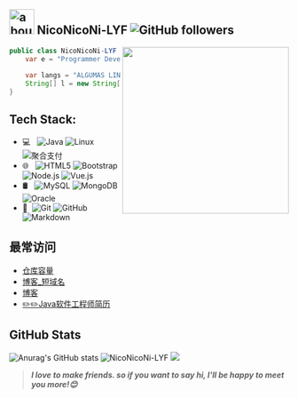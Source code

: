 ## <img width="45" alt="about" src="https://raw.github.com/elizarov/elizarov/master/about.png"> NicoNicoNi-LYF  <img alt="GitHub followers" src="https://img.shields.io/github/followers/NicoNicoNi-LYF?style=social" />

<img align="right" width="300" src="https://i.imgur.com/ugWb6BU.gif" />

```java
public class NicoNicoNi-LYF (){
    var e = "Programmer Developer";
 
    var langs = "ALGUMAS LINGUAGENS";
    String[] l = new String[5] {"JAVA", "C", "JavaScript", "Kotlin", "Python", "Linux"};
}
```

## **Tech Stack:**  

- 💻 &#160; ![Java](https://img.shields.io/badge/-Java-333333?style=flat&logo=Java&logoColor=007396)
![Linux](https://img.shields.io/badge/-Linux-333333?style=flat&logo=Linux&logoColor=FCC624)
![聚合支付](https://img.shields.io/badge/-聚合支付-333333?style=flat&logo=payoneer&logoColor=FF4800)
- 🌐 &#160; ![HTML5](https://img.shields.io/badge/-HTML5-333333?style=flat&logo=HTML5)
![Bootstrap](https://img.shields.io/badge/-Bootstrap-333333?style=flat&logo=bootstrap&logoColor=563D7C)
![Node.js](https://img.shields.io/badge/-Node.js-333333?style=flat&logo=node.js)
![Vue.js](https://img.shields.io/badge/-VueJS-333333?style=flat&logo=Vue.js)
- 🛢 &#160; ![MySQL](https://img.shields.io/badge/-MySQL-333333?style=flat&logo=mysql)
![MongoDB](https://img.shields.io/badge/-MongoDB-333333?style=flat&logo=mongodb)
![Oracle](https://img.shields.io/badge/-Oracle-333333?style=flat&logo=Oracle)
- 🔧 &#160;![Git](https://img.shields.io/badge/-Git-333333?style=flat&logo=git)
![GitHub](https://img.shields.io/badge/-GitHub-333333?style=flat&logo=github)
![Markdown](https://img.shields.io/badge/-Markdown-333333?style=flat&logo=markdown)

## **最常访问**

- [仓库容量](https://github.com/settings/repositories)
- [博客_短域名](https://niconicoli.me)
- [博客](https://niconiconi-lyf.github.io)
- [✏️✏️Java软件工程师简历](https://github.com/JoeyBling/cv)


## **GitHub Stats**

![Anurag's GitHub stats](https://github-readme-stats.vercel.app/api?username=NicoNicoNi-LYF&theme=radical&show_icons=true) 
![NicoNicoNi-LYF](https://github-readme-stats.vercel.app/api/top-langs/?username=NicoNicoNi-LYF&hide=html&layout=compact&theme=radical)
![](https://github-profile-summary-cards.vercel.app/api/cards/profile-details?username=NicoNicoNi-LYF&theme=monokai)


> ***I love to make friends. so if you want to say hi, I'll be happy to meet you more!😊***
